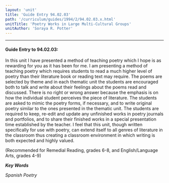```yaml
---
layout: 'unit'
title: 'Guide Entry 94.02.03'
path: '/curriculum/guides/1994/2/94.02.03.x.html'
unitTitle: 'Poetry Works in Large Multi-Cultural Groups'
unitAuthor: 'Soraya R. Potter'
---
```


<body>
<hr/>
 <h4>
  Guide Entry to 94.02.03:
 </h4>
 In this unit I have presented a method of teaching poetry which I hope is as rewarding for you as it has been for me.  I am presenting a method of teaching poetry which requires students to read a much higher level of poetry than their literature book or reading text may require.  The poems are selected by theme and in each thematic unit the students are encouraged both to talk and write about their feelings about the poems read and discussed.  There is no right or wrong answer because the emphasis is on how the individual student perceives the piece of literature.  The students are asked to mimic the poetry forms, if necessary, and to write original poetry similar to the ones presented in the thematic unit.  The students are required to keep, re-edit and update any unfinished works in poetry journals and portfolios, and to share their finished works in a special presentation time established by the teacher.  I feel that this unit, though written specifically for use with poetry, can extend itself to all genres of literature in the classroom thus creating a classroom environment in which writing is both expected and highly valued.
 <p>
  (Recommended for Remedial Reading, grades 6-8, and English/Language Arts, grades 4-9)
 </p>
<p>
  <b>
   <i>
    Key Words
   </i>
  </b>
  <br/>
 </p>
 <p>
  <i>
   Spanish Poetry
  </i>
 </p>

</body>
